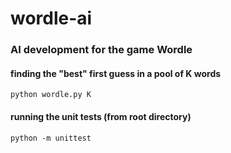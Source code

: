 # wordle-ai
### AI development for the game Wordle

#### finding the "best" first guess in a pool of K words

    python wordle.py K
 

#### running the unit tests (from root directory)

    python -m unittest
